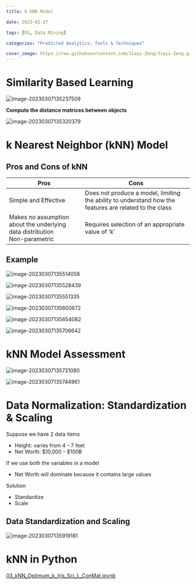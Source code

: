 ```yaml
---
title: 8 kNN Model

date: 2023-02-27

tags: [DS, Data Mining]

categories: "Predicted Analytics: Tools & Techniques"

cover_image: https://raw.githubusercontent.com/Jiayi-Zeng/Jiayi-Zeng.github.io/pic/img/202303060126%20(5).png
---
```


# **Similarity Based Learning**

![image-20230307135237509](https://raw.githubusercontent.com/Jiayi-Zeng/Jiayi-Zeng.github.io/pic/img/image-20230307135237509.png)

**Compute the distance matrices between objects**

![image-20230307135320379](https://raw.githubusercontent.com/Jiayi-Zeng/Jiayi-Zeng.github.io/pic/img/image-20230307135320379.png)

# **k Nearest Neighbor (kNN) Model**

## Pros and Cons of kNN

| Pros                                                         | Cons                                                         |
| ------------------------------------------------------------ | ------------------------------------------------------------ |
| Simple and Effective                                         | Does not produce a model, limiting the ability to understand how the features are related to the class |
| Makes no assumption about the underlying data distribution<br/>Non-parametric | Requires selection of an appropriate value of ‘k’            |

## Example

![image-20230307135514058](https://raw.githubusercontent.com/Jiayi-Zeng/Jiayi-Zeng.github.io/pic/img/image-20230307135514058.png)

![image-20230307135528439](https://raw.githubusercontent.com/Jiayi-Zeng/Jiayi-Zeng.github.io/pic/img/image-20230307135528439.png)

![image-20230307135551335](https://raw.githubusercontent.com/Jiayi-Zeng/Jiayi-Zeng.github.io/pic/img/image-20230307135551335.png)

![image-20230307135600672](https://raw.githubusercontent.com/Jiayi-Zeng/Jiayi-Zeng.github.io/pic/img/image-20230307135600672.png)

![image-20230307135654082](https://raw.githubusercontent.com/Jiayi-Zeng/Jiayi-Zeng.github.io/pic/img/image-20230307135654082.png)

![image-20230307135706642](https://raw.githubusercontent.com/Jiayi-Zeng/Jiayi-Zeng.github.io/pic/img/image-20230307135706642.png)

# **kNN Model Assessment**

![image-20230307135731080](https://raw.githubusercontent.com/Jiayi-Zeng/Jiayi-Zeng.github.io/pic/img/image-20230307135731080.png)

![image-20230307135744961](https://raw.githubusercontent.com/Jiayi-Zeng/Jiayi-Zeng.github.io/pic/img/image-20230307135744961.png)

# **Data Normalization: Standardization & Scaling**

Suppose we have 2 data items

* Height: varies from 4 – 7 feet
* Net Worth: $10,000 - $100B

If we use both the variables in a model

* Net Worth will dominate because it contains large values

Solution

* Standardize
* Scale

## Data Standardization and Scaling

![image-20230307135919181](https://raw.githubusercontent.com/Jiayi-Zeng/Jiayi-Zeng.github.io/pic/img/image-20230307135919181.png)

# kNN in Python

[03_kNN_Optimum_k_Iris_Sci_L_ConMat.ipynb](https://colab.research.google.com/drive/1rkJLDzQ-40DtU-MPmGMYTANrwNn_wNeo)
